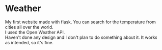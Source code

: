 # Weather
My first website made with flask.
You can search for the temperature from cities all over the world. <br>
I used the Open Weather API. <br>
Haven't done any design and I don't plan to do something about it. It works as intended, so it's fine.
